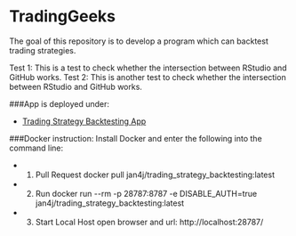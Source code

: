 # TradingGeeks
The goal of this repository is to develop a program which can backtest trading strategies.

Test 1: This is a test to check whether the intersection between RStudio and GitHub works.
Test 2: This is another test to check whether the intersection between RStudio and GitHub works.

###App is deployed under:
- [Trading Strategy Backtesting App](https://jan-scheidegger.shinyapps.io/TradingStrategyBacktesting/)

###Docker instruction:
Install Docker and enter the following into the command line:

- 1. Pull Request
docker pull jan4j/trading_strategy_backtesting:latest

- 2. Run
docker run --rm   -p 28787:8787   -e DISABLE_AUTH=true   jan4j/trading_strategy_backtesting:latest

- 3. Start Local Host
open browser and url: http://localhost:28787/
